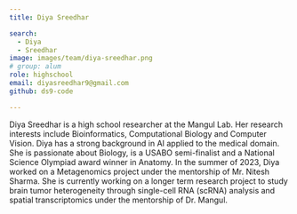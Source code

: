 ```yaml
---
title: Diya Sreedhar

search:
  - Diya
  - Sreedhar
image: images/team/diya-sreedhar.png
# group: alum
role: highschool
email: diyasreedhar9@gmail.com
github: ds9-code

---
```


Diya Sreedhar is a high school researcher at the Mangul Lab. Her research interests include Bioinformatics, Computational Biology and Computer Vision. Diya has a strong background in AI applied to the medical domain. She is passionate about Biology, is a USABO semi-finalist and a National Science Olympiad award winner in Anatomy. In the summer of 2023, Diya worked on a  Metagenomics project under the mentorship of Mr. Nitesh Sharma. She is currently working on a longer term research project to study brain tumor heterogeneity through single-cell RNA (scRNA) analysis and spatial transcriptomics under the mentorship of Dr. Mangul.
